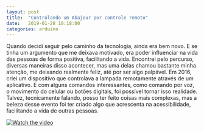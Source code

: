 ```yaml
---
layout: post
title:  "Controlando um Abajour por controle remoto"
date:   2019-01-28 10:18:00
categories: arduino
---
```

Quando decidi seguir pelo caminho da tecnologia, ainda era bem novo. E se tinha um argumento que me deixava motivado, era poder influenciar na vida das pessoas de forma positiva, facilitando a vida. Encontrei pelo percurso, diversas maneiras disso acontecer, mas uma delas chamou bastante minha atenção, me deixando realmente feliz, até por ser algo palpável. Em 2016, criei um dispositivo que controlava a lampada remotamente através de um aplicativo. E com alguns comandos interessantes, como comando por voz, o movimento do celular ou botões digitais, foi possível tornar isso realidade. Talvez, tecnicamente  falando, posso ter feito coisas mais complexas, mas a beleza desse evento foi ter criado algo que acrescenta na acessibilidade, facilitando a vida de outras pessoas.

[![Watch the video](https://i.imgur.com/vKb2F1B.png)](https://youtu.be/onJnizn3CgM)
